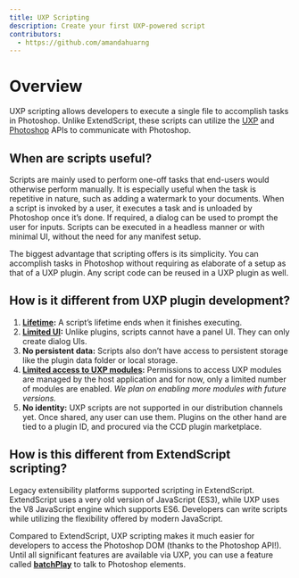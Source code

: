 ```yaml
---
title: UXP Scripting
description: Create your first UXP-powered script
contributors:
  - https://github.com/amandahuarng
---
```


# Overview

UXP scripting allows developers to execute a single file to accomplish tasks in Photoshop. Unlike ExtendScript, these scripts can utilize the [UXP](../uxp/) and [Photoshop](../ps_reference/) APIs to communicate with Photoshop.

## When are scripts useful?
Scripts are mainly used to perform one-off tasks that end-users would otherwise perform manually. It is especially useful when the task is repetitive in nature, such as adding a watermark to your documents. When a script is invoked by a user, it executes a task and is unloaded by Photoshop once it’s done. If required, a dialog can be used to prompt the user for inputs. Scripts can be executed in a headless manner or with minimal UI, without the need for any manifest setup.

The biggest advantage that scripting offers is its simplicity. You can accomplish tasks in Photoshop without requiring as elaborate of a setup as that of a UXP plugin.  Any script code can be reused in a UXP plugin as well.

## How is it different from UXP plugin development? 
1. **[Lifetime](../scripting/how-it-works/index.md#execution-context):** A script’s lifetime ends when it finishes executing.
2. **[Limited UI](../scripting/how-it-works/index.md#user-interface):** Unlike plugins, scripts cannot have a panel UI. They can only create dialog UIs.
3. **No persistent data:** Scripts also don’t have access to persistent storage like the plugin data folder or local storage. 
4. **[Limited access to UXP modules](../scripting/how-it-works/index.md#permitted-uxp-modules):** Permissions to access UXP modules are managed by the host application and for now, only a limited number of modules are enabled. *We plan on enabling more modules with future versions.*
5. **No identity:** UXP scripts are not supported in our distribution channels yet. Once shared, any user can use them. Plugins on the other hand are tied to a plugin ID, and procured via the CCD plugin marketplace. 

## How is this different from ExtendScript scripting?

Legacy extensibility platforms supported scripting in ExtendScript. ExtendScript uses a very old version of JavaScript (ES3), while UXP uses the V8 JavaScript engine which supports ES6.  Developers can write scripts while utilizing the flexibility offered by modern JavaScript. 

Compared to ExtendScript, UXP scripting makes it much easier for developers to access the Photoshop DOM (thanks to the Photoshop API!). Until all significant features are available via UXP, you can use a feature called [**batchPlay**](https://developer.adobe.com/photoshop/uxp/2022/ps_reference/media/batchplay/) to talk to Photoshop elements. 

